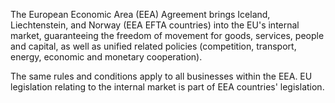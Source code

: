 The European Economic Area (EEA) Agreement brings Iceland, Liechtenstein, and Norway (EEA EFTA countries) into the EU's internal market, guaranteeing the freedom of movement for goods, services, people and capital, as well as unified related policies (competition, transport, energy, economic and monetary cooperation).

The same rules and conditions apply to all businesses within the EEA. EU legislation relating to the internal market is part of EEA countries' legislation.